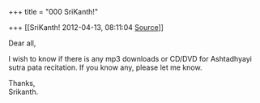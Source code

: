 +++
title = "000 SriKanth!"

+++
[[SriKanth!	2012-04-13, 08:11:04 [Source](https://groups.google.com/g/samskrita/c/DGoIvaeG6c4)]]



Dear all,  
  
I wish to know if there is any mp3 downloads or CD/DVD for Ashtadhyayi  
sutra pata recitation. If you know any, please let me know.  
  
Thanks,  
Srikanth.

